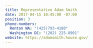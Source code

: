 ```yaml
---
title: Representative Adam Smith
date: 2017-04-15 10:45:00 -07:00
position: 3
phone-numbers:
  Renton WA: "(425)793-4180"
  Washington DC: "(202) 225-8901"
website: https://adamsmith.house.gov/
---
```


